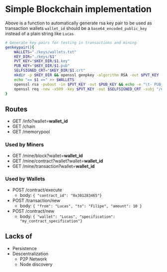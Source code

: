# Simple Blockchain implementation
Above is a function to automatically generate rsa key pair to be used as transaction wallets
`wallet_id` should be a `base64_encoded_public_key` instead of a plain string like `Lucas`
```bash
# Generate key pairs for testing in transactions and mining
genkeypair(){
    WALLETS="./keys/wallets.txt"
    KEY_DIR="./keys/$1"
    PVT_KEY="$KEY_DIR/$1.key"
    PUB_KEY="$KEY_DIR/$1.pub"
    SELFSIGNED_CRT="$KEY_DIR/$1.crt"
    mkdir -p $KEY_DIR && openssl genpkey -algorithm RSA -out $PVT_KEY -pkeyopt rsa_keygen_bits:1024
    echo "== $1 ==" >> $WALLETS
    openssl rsa -pubout -in $PVT_KEY -out $PUB_KEY && echo -e "\t- PUB_KEY: $(base64 -w0 $PUB_KEY)" >> $WALLETS
    openssl req -new -x509 -key $PVT_KEY -out $SELFSIGNED_CRT -subj "/CN=www.propi.dev" -days 365 && echo -e "\t- CRT: $(base64 -w0 $SELFSIGNED_CRT)" >> $WALLETS
}
```
## Routes
- GET /info?wallet=**wallet_id**
- GET /chain
- GET /memorypool
### Used by Miners
- GET /mine/block?wallet=**wallet_id**
- GET /mine/contract?wallet?wallet=**wallet_id**
- GET /mine/transaction?wallet=**wallet_id**
### Used by Wallets
- POST /contract/execute
    - body: `{ "contract_id": "0x301283465"}`
- POST /transaction/new
    - body: `{ "from": "Lucas", "to": "Filipe", "amount": 10 }`
- POST /contract/new
    - body: `{ "wallet": "Lucas", "specification": "my_contract_specification"}`


## Lacks of
- Persistence
- Descentralization
    - P2P Network
    - Node discovery
